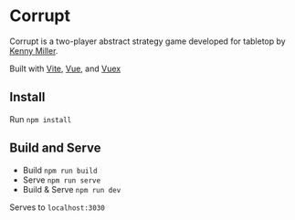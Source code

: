# Corrupt

Corrupt is a two-player abstract strategy game developed for tabletop by [Kenny Miller](https://github.com/knnymllr).

Built with [Vite](https://vitejs.dev/), [Vue](https://v3.vuejs.org/), and [Vuex](https://vuex.vuejs.org/)

## Install

Run `npm install`

## Build and Serve

- Build `npm run build`
- Serve `npm run serve`
- Build & Serve `npm run dev`

Serves to `localhost:3030`
